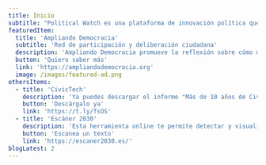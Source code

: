 ```yaml
---
title: Inicio
subtitle: "Political Watch es una plataforma de innovación política que promueve la monitorización, vigilancia y participación ciudadana a través de desarrollos basados en tecnologías cívicas para la promoción del desarrollo sostenible"
featuredItem:
  title: 'Ampliando Democracia'
  subtitle: 'Red de participación y deliberación ciudadana'
  description: 'Ampliando Democracia promueve la reflexión sobre cómo mejorar la gobernanza, las políticas públicas y la calidad democrática a través de  una participación ciudadana más profunda, inclusiva y sólida. Los resultados de este ejercicio serán presentados a los decisores públicos como propuestas para integrar la participación en los procesos de toma de decisiones. Es un proyecto abierto y participativo impulsado por Political Watch y Deliberativa.'
  button: 'Quiero saber más'
  link: 'https://ampliandodemocracia.org'
  image: /images/featured-ad.png
othersItems:
  - title: 'CivicTech'
    description: 'Ya puedes descargar el informe "Más de 10 años de CivicTech", informe realizado para la Generalitat de Catalunya con un enfoque en la participación ciudadana. En dicho informe encontrarás hallazgos del momento actual del sector, recomendaciones a los actores relevantes y entrevistas a organizaciones de España y América Latina sobre su futuro entre otras cosas.'
    button: 'Descárgalo ya'
    link: 'https://t.ly/fsOS'
  - title: 'Escáner 2030'
    description: 'Esta herramienta online te permite detectar y visualizar la presencia de los diferentes Objetivos de Desarrollo Sostenible (ODS) de las Naciones Unidas en cualquier texto.'
    button: 'Escanea un texto'
    link: 'https://escaner2030.es/'
blogLatest: 2
---
```

<hero></hero>

<newsletter light></newsletter>

<featured
  title="Entre manos"
  :featured="featuredItem"
  :others="othersItems">
</featured>

<lines-of-work></lines-of-work>

<!---
<banner
  bg="/images/bgbanner.jpg"
  title="Lorem ipsum dolor sit amet, consectetur adipiscing elit."
  description="Political Watch es la plataforma formada por tecnólogas, economistas y periodistas que se inscribe dentro de la estrategia de CIECODE como una de sus principales líneas de trabajo."
  button="Saber más"
  link="#enlace">
</banner>

<banner
  title="Lorem ipsum dolor sit amet, consectetur adipiscing elit."
  description="Political Watch es la plataforma formada por tecnólogas, economistas y periodistas que se inscribe dentro de la estrategia de CIECODE como una de sus principales líneas de trabajo."
  button="Saber más"
  link="#enlace">
</banner>
-->

<blog-latest></blog-latest>
